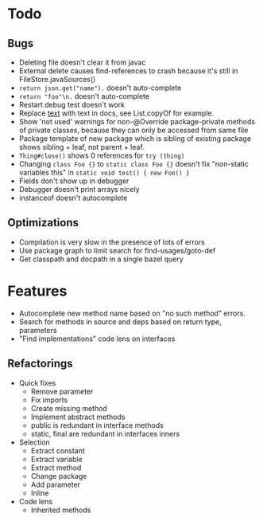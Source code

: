 # Todo

## Bugs 
- Deleting file doesn't clear it from javac
- External delete causes find-references to crash because it's still in FileStore.javaSources()
- `return json.get("name").` doesn't auto-complete
- `return "foo"\n.` doesn't auto-complete
- Restart debug test doesn't work
- Replace <a href=...>text</a> with text in docs, see List.copyOf for example.
- Show 'not used' warnings for non-@Override package-private methods of private classes, because they can only be accessed from same file
- Package template of new package which is sibling of existing package shows sibling + leaf, not parent + leaf.
- `Thing#close()` shows 0 references for `try (thing)`
- Changing `class Foo {}` to `static class Foo {}` doesn't fix "non-static variables this" in `static void test() { new Foo() }`
- Fields don't show up in debugger
- Debugger doesn't print arrays nicely
- instanceof doesn't autocomplete

## Optimizations
- Compilation is very slow in the presence of lots of errors
- Use package graph to limit search for find-usages/goto-def
- Get classpath and docpath in a single bazel query

# Features
- Autocomplete new method name based on "no such method" errors.
- Search for methods in source and deps based on return type, parameters
- "Find implementations" code lens on interfaces

## Refactorings
- Quick fixes
    - Remove parameter
    - Fix imports
    - Create missing method
    - Implement abstract methods
    - public is redundant in interface methods
    - static, final are redundant in interfaces inners
- Selection
    - Extract constant
    - Extract variable
    - Extract method
    - Change package
    - Add parameter
    - Inline
- Code lens
    - Inherited methods